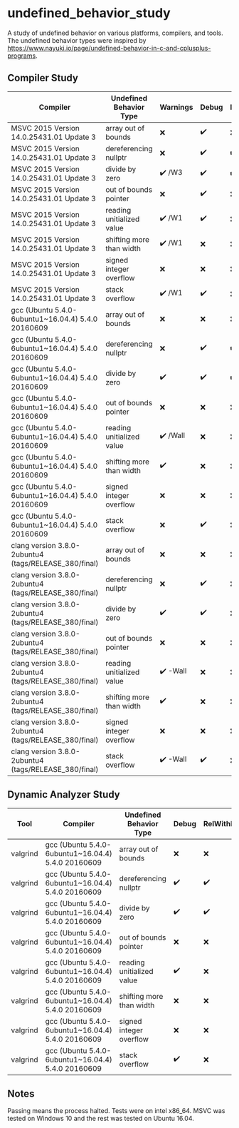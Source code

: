 # undefined_behavior_study
A study of undefined behavior on various platforms, compilers, and tools. The undefined behavior types were inspired by https://www.nayuki.io/page/undefined-behavior-in-c-and-cplusplus-programs.

## Compiler Study

Compiler | Undefined Behavior Type | Warnings | Debug | RelWithDebInfo
--- | --- | --- | --- | ---
MSVC 2015 Version 14.0.25431.01 Update 3 | array out of bounds | ❌ | ✔️ | ❌ |
MSVC 2015 Version 14.0.25431.01 Update 3 | dereferencing nullptr | ❌ | ✔️ | ✔️ |
MSVC 2015 Version 14.0.25431.01 Update 3 | divide by zero | ✔️ /W3 | ✔️ | ✔️ |
MSVC 2015 Version 14.0.25431.01 Update 3 | out of bounds pointer | ❌ | ✔️ | ❌ |
MSVC 2015 Version 14.0.25431.01 Update 3 | reading unitialized value | ✔️ /W1 | ✔️ | ❌ |
MSVC 2015 Version 14.0.25431.01 Update 3 | shifting more than width | ✔️ /W1 | ❌ | ❌ |
MSVC 2015 Version 14.0.25431.01 Update 3 | signed integer overflow | ❌ | ❌ | ❌ |
MSVC 2015 Version 14.0.25431.01 Update 3 | stack overflow | ✔️ /W1 | ✔️ | ❌ |
gcc (Ubuntu 5.4.0-6ubuntu1~16.04.4) 5.4.0 20160609 | array out of bounds | ❌ | ❌ | ❌ |
gcc (Ubuntu 5.4.0-6ubuntu1~16.04.4) 5.4.0 20160609 | dereferencing nullptr | ❌ | ✔️ | ✔️ |
gcc (Ubuntu 5.4.0-6ubuntu1~16.04.4) 5.4.0 20160609 | divide by zero | ✔️ | ✔️ | ✔️ |
gcc (Ubuntu 5.4.0-6ubuntu1~16.04.4) 5.4.0 20160609 | out of bounds pointer | ❌ | ❌ | ❌ |
gcc (Ubuntu 5.4.0-6ubuntu1~16.04.4) 5.4.0 20160609 | reading unitialized value | ✔️ /Wall | ❌| ❌ |
gcc (Ubuntu 5.4.0-6ubuntu1~16.04.4) 5.4.0 20160609 | shifting more than width | ✔️ | ❌ | ❌ |
gcc (Ubuntu 5.4.0-6ubuntu1~16.04.4) 5.4.0 20160609 | signed integer overflow | ❌ | ❌ | ❌ |
gcc (Ubuntu 5.4.0-6ubuntu1~16.04.4) 5.4.0 20160609 | stack overflow | ❌ | ✔️ | ❌ |
clang version 3.8.0-2ubuntu4 (tags/RELEASE_380/final) | array out of bounds | ❌ | ❌ | ❌ |
clang version 3.8.0-2ubuntu4 (tags/RELEASE_380/final) | dereferencing nullptr | ❌ | ✔️ | ❌ |
clang version 3.8.0-2ubuntu4 (tags/RELEASE_380/final) | divide by zero | ✔️ | ✔️ | ❌ |
clang version 3.8.0-2ubuntu4 (tags/RELEASE_380/final) | out of bounds pointer | ❌ | ❌ | ❌ |
clang version 3.8.0-2ubuntu4 (tags/RELEASE_380/final) | reading unitialized value | ✔️ -Wall  | ❌| ❌ |
clang version 3.8.0-2ubuntu4 (tags/RELEASE_380/final) | shifting more than width | ✔️ | ❌ | ❌ |
clang version 3.8.0-2ubuntu4 (tags/RELEASE_380/final) | signed integer overflow | ❌ | ❌ | ❌ |
clang version 3.8.0-2ubuntu4 (tags/RELEASE_380/final) | stack overflow | ✔️ -Wall  | ✔️ | ❌ |

## Dynamic Analyzer Study

Tool | Compiler | Undefined Behavior Type | Debug | RelWithDebInfo
--- | --- | --- | --- | ---
valgrind | gcc (Ubuntu 5.4.0-6ubuntu1~16.04.4) 5.4.0 20160609 | array out of bounds | ❌ | ❌ |
valgrind | gcc (Ubuntu 5.4.0-6ubuntu1~16.04.4) 5.4.0 20160609 | dereferencing nullptr | ✔️ | ✔️ |
valgrind | gcc (Ubuntu 5.4.0-6ubuntu1~16.04.4) 5.4.0 20160609 | divide by zero | ✔️ | ✔️ |
valgrind | gcc (Ubuntu 5.4.0-6ubuntu1~16.04.4) 5.4.0 20160609 | out of bounds pointer | ❌ | ❌ |
valgrind | gcc (Ubuntu 5.4.0-6ubuntu1~16.04.4) 5.4.0 20160609 | reading unitialized value | ✔️| ❌ |
valgrind | gcc (Ubuntu 5.4.0-6ubuntu1~16.04.4) 5.4.0 20160609 | shifting more than width | ❌ | ❌ |
valgrind | gcc (Ubuntu 5.4.0-6ubuntu1~16.04.4) 5.4.0 20160609 | signed integer overflow | ❌ | ❌ |
valgrind | gcc (Ubuntu 5.4.0-6ubuntu1~16.04.4) 5.4.0 20160609 | stack overflow | ✔️ | ❌ |

## Notes
Passing means the process halted. Tests were on intel x86_64. MSVC was tested on Windows 10 and the rest was tested on Ubuntu 16.04.
